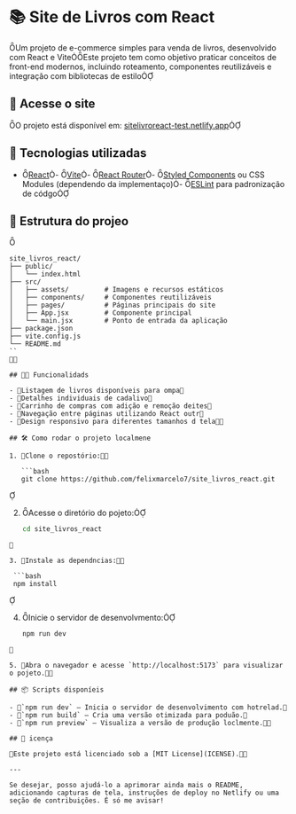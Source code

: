 # 📚 Site de Livros com React
Um projeto de e-commerce simples para venda de livros, desenvolvido com React e ViteEste projeto tem como objetivo praticar conceitos de front-end modernos, incluindo roteamento, componentes reutilizáveis e integração com bibliotecas de estilo

## 🔗 Acesse o site
O projeto está disponível em: [sitelivroreact-test.netlify.app](https://sitelivroreact-test.netlify.ap)

## 🚀 Tecnologias utilizadas
- [React](https://reactjs.or/)- [Vite](https://vitejs.de/)- [React Router](https://reactrouter.co/)- [Styled Components](https://styled-components.com/) ou CSS Modules (dependendo da implementaço)- [ESLint](https://eslint.org/) para padronização de códgo

## 📁 Estrutura do projeo


```
site_livros_react/
├── public/
│   └── index.html
├── src/
│   ├── assets/         # Imagens e recursos estáticos
│   ├── components/     # Componentes reutilizáveis
│   ├── pages/          # Páginas principais do site
│   ├── App.jsx         # Componente principal
│   └── main.jsx        # Ponto de entrada da aplicação
├── package.json
├── vite.config.js
└── README.md
``


## 🧑‍💻 Funcionalidads

- Listagem de livros disponíveis para ompa
- Detalhes individuais de cadalivo
- Carrinho de compras com adição e remoção deites
- Navegação entre páginas utilizando React outr
- Design responsivo para diferentes tamanhos d tela

## 🛠️ Como rodar o projeto localmene

1. Clone o repostório:

   ```bash
   git clone https://github.com/felixmarcelo7/site_livros_react.git
  ```


2. Acesse o diretório do pojeto:

   ```bash
   cd site_livros_react
  ```


3. Instale as dependncias:

   ```bash
   npm install
  ```


4. Inicie o servidor de desenvolvmento:

   ```bash
   npm run dev
  ```


5. Abra o navegador e acesse `http://localhost:5173` para visualizar o pojeto.

## 📦 Scripts disponíeis

- `npm run dev` – Inicia o servidor de desenvolvimento com hotrelad.
- `npm run build` – Cria uma versão otimizada para poduão.
- `npm run preview` – Visualiza a versão de produção loclmente.

## 📄 icença

Este projeto está licenciado sob a [MIT License](ICENSE).

---

Se desejar, posso ajudá-lo a aprimorar ainda mais o README, adicionando capturas de tela, instruções de deploy no Netlify ou uma seção de contribuições. É só me avisar! 
